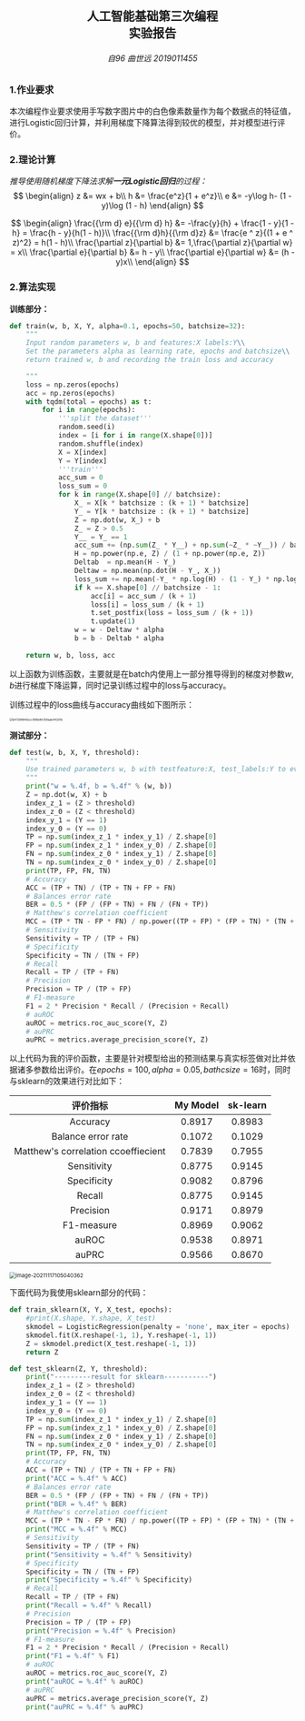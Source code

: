 <h2  align = "center" >人工智能基础第三次编程<br> 实验报告 </h2>

<h6 align = "center">自96 曲世远 2019011455</h6>

### 1.作业要求

本次编程作业要求使用手写数字图片中的白色像素数量作为每个数据点的特征值，进行Logistic回归计算，并利用梯度下降算法得到较优的模型，并对模型进行评价。

### 2.理论计算

*推导使用随机梯度下降法求解**一元Logistic回归**的过程：*
$$
\begin{align}
z &= wx + b\\
h &= \frac{e^z}{1 + e^z}\\
e &= -y\log h- (1 - y)\log (1 - h)
\end{align}
$$

$$
\begin{align}
\frac{{\rm d} e}{{\rm d} h} &= -\frac{y}{h} + \frac{1 - y}{1 - h} = \frac{h - y}{h(1 - h)}\\
\frac{{\rm d}h}{{\rm d}z} &= \frac{e ^ z}{(1 + e ^ z)^2} = h(1 - h)\\
\frac{\partial z}{\partial b} &= 1,\frac{\partial z}{\partial w} = x\\
\frac{\partial e}{\partial b} &= h - y\\
\frac{\partial e}{\partial w} &= (h - y)x\\
\end{align}
$$



### 2.算法实现

**训练部分：**

```python
def train(w, b, X, Y, alpha=0.1, epochs=50, batchsize=32):
    """
    Input random parameters w, b and features:X labels:Y\\
    Set the parameters alpha as learning rate, epochs and batchsize\\
    return trained w, b and recording the train loss and accuracy

    """
    loss = np.zeros(epochs)
    acc = np.zeros(epochs)
    with tqdm(total = epochs) as t:
        for i in range(epochs):
            '''split the dataset'''
            random.seed(i)
            index = [i for i in range(X.shape[0])]
            random.shuffle(index)
            X = X[index]
            Y = Y[index]
            '''train'''
            acc_sum = 0
            loss_sum = 0
            for k in range(X.shape[0] // batchsize):
                X_ = X[k * batchsize : (k + 1) * batchsize]
                Y_ = Y[k * batchsize : (k + 1) * batchsize]
                Z = np.dot(w, X_) + b
                Z_ = Z > 0.5
                Y__ = Y_ == 1
                acc_sum += (np.sum(Z_ * Y__) + np.sum(~Z_ * ~Y__)) / batchsize
                H = np.power(np.e, Z) / (1 + np.power(np.e, Z))
                Deltab  = np.mean(H - Y_)
                Deltaw = np.mean(np.dot(H - Y_, X_))   
                loss_sum += np.mean(-Y_ * np.log(H) - (1 - Y_) * np.log(1 - H))             
                if k == X.shape[0] // batchsize - 1:
                    acc[i] = acc_sum / (k + 1)
                    loss[i] = loss_sum / (k + 1)
                    t.set_postfix(loss = loss_sum / (k + 1))
                    t.update(1)
                w = w - Deltaw * alpha
                b = b - Deltab * alpha
                
    return w, b, loss, acc
```

以上函数为训练函数，主要就是在batch内使用上一部分推导得到的梯度对参数$w, b$进行梯度下降运算，同时记录训练过程中的loss与accuracy。

训练过程中的loss曲线与accuracy曲线如下图所示：

<img src="report.assets/b41399846ecc996b8fc158aab44201b.png" alt="b41399846ecc996b8fc158aab44201b" style="zoom:35%;" />

**测试部分：**

```python
def test(w, b, X, Y, threshold):
    """
    Use trained parameters w, b with testfeature:X, test_labels:Y to evaluate the model
    """
    print("w = %.4f, b = %.4f" % (w, b))
    Z = np.dot(w, X) + b
    index_z_1 = (Z > threshold)
    index_z_0 = (Z < threshold)
    index_y_1 = (Y == 1)
    index_y_0 = (Y == 0)
    TP = np.sum(index_z_1 * index_y_1) / Z.shape[0]
    FP = np.sum(index_z_1 * index_y_0) / Z.shape[0]
    FN = np.sum(index_z_0 * index_y_1) / Z.shape[0]
    TN = np.sum(index_z_0 * index_y_0) / Z.shape[0]
    print(TP, FP, FN, TN)
    # Accuracy
    ACC = (TP + TN) / (TP + TN + FP + FN)
    # Balances error rate
    BER = 0.5 * (FP / (FP + TN) + FN / (FN + TP))
    # Matthew's correlation coefficient
    MCC = (TP * TN - FP * FN) / np.power((TP + FP) * (FP + TN) * (TN + FN) * (FN + TP), 0.5)
    # Sensitivity
    Sensitivity = TP / (TP + FN)
    # Specificity
    Specificity = TN / (TN + FP)
    # Recall
    Recall = TP / (TP + FN)
    # Precision
    Precision = TP / (TP + FP)
    # F1-measure
    F1 = 2 * Precision * Recall / (Precision + Recall)
    # auROC
    auROC = metrics.roc_auc_score(Y, Z)
    # auPRC
    auPRC = metrics.average_precision_score(Y, Z)
```

以上代码为我的评价函数，主要是针对模型给出的预测结果与真实标签做对比并依据诸多参数给出评价。在$epochs = 100, alpha = 0.05, bathcsize = 16$时，同时与sklearn的效果进行对比如下：

|              评价指标               | My Model | sk-learn |
| :---------------------------------: | :------: | :------: |
|              Accuracy               |  0.8917  |  0.8983  |
|         Balance error rate          |  0.1072  |  0.1029  |
| Matthew's correlation ccoeffiecient |  0.7839  |  0.7955  |
|             Sensitivity             |  0.8775  |  0.9145  |
|             Specificity             |  0.9082  |  0.8796  |
|               Recall                |  0.8775  |  0.9145  |
|              Precision              |  0.9171  |  0.8979  |
|             F1-measure              |  0.8969  |  0.9062  |
|                auROC                |  0.9538  |  0.8971  |
|                auPRC                |  0.9566  |  0.8670  |

<img src="report.assets/image-20211117105040362.png" alt="image-20211117105040362" style="zoom:67%;" />

下面代码为我使用sklearn部分的代码：

```python
def train_sklearn(X, Y, X_test, epochs):
    #print(X.shape, Y.shape, X_test)
    skmodel = LogisticRegression(penalty = 'none', max_iter = epochs)
    skmodel.fit(X.reshape(-1, 1), Y.reshape(-1, 1))
    Z = skmodel.predict(X_test.reshape(-1, 1))
    return Z

def test_sklearn(Z, Y, threshold):
    print("---------result for sklearn-----------")
    index_z_1 = (Z > threshold)
    index_z_0 = (Z < threshold)
    index_y_1 = (Y == 1)
    index_y_0 = (Y == 0)
    TP = np.sum(index_z_1 * index_y_1) / Z.shape[0]
    FP = np.sum(index_z_1 * index_y_0) / Z.shape[0]
    FN = np.sum(index_z_0 * index_y_1) / Z.shape[0]
    TN = np.sum(index_z_0 * index_y_0) / Z.shape[0]
    print(TP, FP, FN, TN)
    # Accuracy
    ACC = (TP + TN) / (TP + TN + FP + FN)
    print("ACC = %.4f" % ACC)
    # Balances error rate
    BER = 0.5 * (FP / (FP + TN) + FN / (FN + TP))
    print("BER = %.4f" % BER)
    # Matthew's correlation coefficient
    MCC = (TP * TN - FP * FN) / np.power((TP + FP) * (FP + TN) * (TN + FN) * (FN + TP), 0.5)
    print("MCC = %.4f" % MCC)
    # Sensitivity
    Sensitivity = TP / (TP + FN)
    print("Sensitivity = %.4f" % Sensitivity)
    # Specificity
    Specificity = TN / (TN + FP)
    print("Specificity = %.4f" % Specificity)
    # Recall
    Recall = TP / (TP + FN)
    print("Recall = %.4f" % Recall)
    # Precision
    Precision = TP / (TP + FP)
    print("Precision = %.4f" % Precision)
    # F1-measure
    F1 = 2 * Precision * Recall / (Precision + Recall)
    print("F1 = %.4f" % F1)
    # auROC
    auROC = metrics.roc_auc_score(Y, Z)
    print("auROC = %.4f" % auROC)
    # auPRC
    auPRC = metrics.average_precision_score(Y, Z)
    print("auPRC = %.4f" % auPRC)
```

